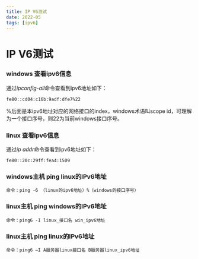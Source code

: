 ```yaml
---
title: IP V6测试
date: 2022-05
tags: [ipv6]
---
```


# IP V6测试

### windows 查看ipv6信息
通过*ipconfig-all*命令查看到ipv6地址如下：
    
    fe80::cd04:c16b:9adf:dfe7%22

%后面是本ipv6地址对应的网络接口的index，windows术语叫scope id，可理解为一个接口序号，则22为当前windows接口序号。

### linux 查看ipv6信息
通过*ip addr*命令查看到ipv6地址如下：
    
    fe80::20c:29ff:fea4:1509

### windows主机 ping linux的IPv6地址
    命令：ping -6 （linux的ipv6地址）%（windows的接口序号）

### linux主机 ping windows的IPv6地址
    命令：ping6 -I linux_接口名 win_ipv6地址

### linux主机 ping linux的IPv6地址
    命令：ping6 –I A服务器linux接口名 B服务器linux_ipv6地址